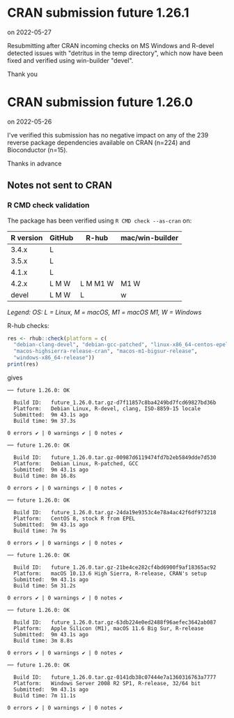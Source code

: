 # CRAN submission future 1.26.1

on 2022-05-27

Resubmitting after CRAN incoming checks on MS Windows and R-devel detected issues with "detritus in the temp directory", which now have been fixed and verified using win-builder "devel".

Thank you


# CRAN submission future 1.26.0

on 2022-05-26

I've verified this submission has no negative impact on any of the 239 reverse package dependencies available on CRAN (n=224) and Bioconductor (n=15).

Thanks in advance


## Notes not sent to CRAN

### R CMD check validation

The package has been verified using `R CMD check --as-cran` on:

| R version     | GitHub | R-hub    | mac/win-builder |
| ------------- | ------ | -------- | --------------- |
| 3.4.x         | L      |          |                 |
| 3.5.x         | L      |          |                 |
| 4.1.x         | L      |          |                 |
| 4.2.x         | L M W  | L M M1 W | M1 W            |
| devel         | L M W  | L        |    w            |

*Legend: OS: L = Linux, M = macOS, M1 = macOS M1, W = Windows*


R-hub checks:

```r
res <- rhub::check(platform = c(
  "debian-clang-devel", "debian-gcc-patched", "linux-x86_64-centos-epel",
  "macos-highsierra-release-cran", "macos-m1-bigsur-release",
  "windows-x86_64-release"))
print(res)
```

gives

```
── future 1.26.0: OK

  Build ID:   future_1.26.0.tar.gz-d7f11857c8ba4249bd7fcd69827bd36b
  Platform:   Debian Linux, R-devel, clang, ISO-8859-15 locale
  Submitted:  9m 43.1s ago
  Build time: 9m 37.3s

0 errors ✔ | 0 warnings ✔ | 0 notes ✔

── future 1.26.0: OK

  Build ID:   future_1.26.0.tar.gz-00987d6119474fd7b2eb5849dde7d530
  Platform:   Debian Linux, R-patched, GCC
  Submitted:  9m 43.1s ago
  Build time: 8m 16.8s

0 errors ✔ | 0 warnings ✔ | 0 notes ✔

── future 1.26.0: OK

  Build ID:   future_1.26.0.tar.gz-24da19e9353c4e78a4ac42f6df973218
  Platform:   CentOS 8, stock R from EPEL
  Submitted:  9m 43.1s ago
  Build time: 7m 9s

0 errors ✔ | 0 warnings ✔ | 0 notes ✔

── future 1.26.0: OK

  Build ID:   future_1.26.0.tar.gz-21be4ce282cf4bd6900f9af18365ac92
  Platform:   macOS 10.13.6 High Sierra, R-release, CRAN's setup
  Submitted:  9m 43.1s ago
  Build time: 5m 31.2s

0 errors ✔ | 0 warnings ✔ | 0 notes ✔

── future 1.26.0: OK

  Build ID:   future_1.26.0.tar.gz-63db224e0ed2488f96aefec3642ab087
  Platform:   Apple Silicon (M1), macOS 11.6 Big Sur, R-release
  Submitted:  9m 43.1s ago
  Build time: 3m 8.8s

0 errors ✔ | 0 warnings ✔ | 0 notes ✔

── future 1.26.0: OK

  Build ID:   future_1.26.0.tar.gz-0141db38c07444e7a1360316763a7777
  Platform:   Windows Server 2008 R2 SP1, R-release, 32/64 bit
  Submitted:  9m 43.1s ago
  Build time: 7m 11.1s

0 errors ✔ | 0 warnings ✔ | 0 notes ✔
```
